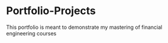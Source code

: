 # Portfolio-Projects
This portfolio is meant to demonstrate my mastering of financial engineering courses
